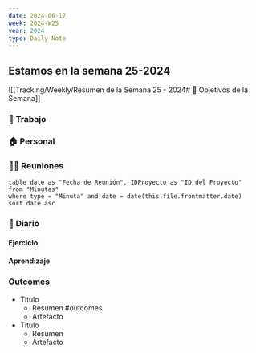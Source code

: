 ```yaml
---
date: 2024-06-17
week: 2024-W25
year: 2024
type: Daily Note
---
```

 
## Estamos en la semana 25-2024
![[Tracking/Weekly/Resumen de la Semana 25 - 2024# 🥅 Objetivos de la Semana]]

### 👷 Trabajo


### 🏠 Personal


### 🧑‍💼 Reuniones

```dataview
table date as "Fecha de Reunión", IDProyecto as "ID del Proyecto"
from "Minutas"
where type = "Minuta" and date = date(this.file.frontmatter.date)
sort date asc
```

### 📘 Diario

#### Ejercicio

#### Aprendizaje

### Outcomes
- Titulo
	- Resumen #outcomes
	- Artefacto
- Titulo
	- Resumen
	- Artefacto

